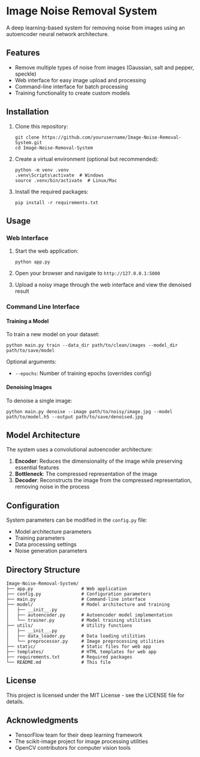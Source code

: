 # Image Noise Removal System

A deep learning-based system for removing noise from images using an autoencoder neural network architecture.

## Features

- Remove multiple types of noise from images (Gaussian, salt and pepper, speckle)
- Web interface for easy image upload and processing
- Command-line interface for batch processing
- Training functionality to create custom models

## Installation

1. Clone this repository:
   ```
   git clone https://github.com/yourusername/Image-Noise-Removal-System.git
   cd Image-Noise-Removal-System
   ```

2. Create a virtual environment (optional but recommended):
   ```
   python -m venv .venv
   .venv\Scripts\activate  # Windows
   source .venv/bin/activate  # Linux/Mac
   ```

3. Install the required packages:
   ```
   pip install -r requirements.txt
   ```

## Usage

### Web Interface

1. Start the web application:
   ```
   python app.py
   ```

2. Open your browser and navigate to `http://127.0.0.1:5000`

3. Upload a noisy image through the web interface and view the denoised result

### Command Line Interface

#### Training a Model

To train a new model on your dataset:

```
python main.py train --data_dir path/to/clean/images --model_dir path/to/save/model
```

Optional arguments:
- `--epochs`: Number of training epochs (overrides config)

#### Denoising Images

To denoise a single image:

```
python main.py denoise --image path/to/noisy/image.jpg --model path/to/model.h5 --output path/to/save/denoised.jpg
```

## Model Architecture

The system uses a convolutional autoencoder architecture:

1. **Encoder**: Reduces the dimensionality of the image while preserving essential features
2. **Bottleneck**: The compressed representation of the image
3. **Decoder**: Reconstructs the image from the compressed representation, removing noise in the process

## Configuration

System parameters can be modified in the `config.py` file:

- Model architecture parameters
- Training parameters
- Data processing settings
- Noise generation parameters

## Directory Structure

```
Image-Noise-Removal-System/
├── app.py                  # Web application
├── config.py               # Configuration parameters
├── main.py                 # Command-line interface
├── model/                  # Model architecture and training
│   ├── __init__.py
│   ├── autoencoder.py      # Autoencoder model implementation
│   └── trainer.py          # Model training utilities
├── utils/                  # Utility functions
│   ├── __init__.py
│   ├── data_loader.py      # Data loading utilities
│   └── preprocessor.py     # Image preprocessing utilities
├── static/                 # Static files for web app
├── templates/              # HTML templates for web app
├── requirements.txt        # Required packages
└── README.md               # This file
```

## License

This project is licensed under the MIT License - see the LICENSE file for details.

## Acknowledgments

- TensorFlow team for their deep learning framework
- The scikit-image project for image processing utilities
- OpenCV contributors for computer vision tools 